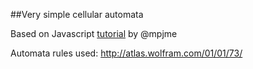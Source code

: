 ##Very simple cellular automata

Based on Javascript [tutorial](https://www.youtube.com/watch?v=bc-fVdbjAwk) by @mpjme

Automata rules used: http://atlas.wolfram.com/01/01/73/